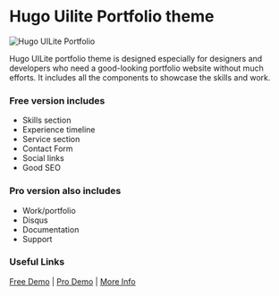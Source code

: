 # Hugo Uilite Portfolio theme

![Hugo UILite Portfolio](https://api.uicard.io/uploads/fbb72e1060675dc28fd8a6f02b0be9c4.jpg)

Hugo UILite portfolio theme is designed especially for designers and developers who need a good-looking portfolio website without much efforts. It includes all the components to showcase the skills and work.

### Free version includes

- Skills section
- Experience timeline
- Service section
- Contact Form
- Social links
- Good SEO

### Pro version also includes

- Work/portfolio
- Disqus
- Documentation
- Support

### Useful Links

[Free Demo](https://demo.uicard.io/hugo-uilite-free/) | [Pro Demo](https://demo.uicard.io/hugo-uilite-portfolio-demo/) | [More Info](https://uicard.io/products/hugo-uilite-pro?utm_source=github)
